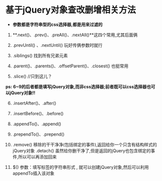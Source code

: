 # 基于jQuery对象查改删增相关方法

- **参数都是字符串型的css选择器,都是用来过滤的**

1. **.next()、.prev()、.preAll()、.nextAll()**这四个常用,尤其后面俩

2. .prevUntil() 、.nextUntil()  玩好传俩参数时就行
 
3. .siblings()  找到所有兄弟元素
 
4. .parent()、.parents()、.offsetParent()、.closest()   也挺常用
 
5. .slice() //只到这儿？
 
**ps: 6~9的后者都是填写jQuery对象,而非css选择器;前者既可以css选择器也可以jQuery对象!!**

6. .insertAfter()、.after()
 
7. .insertBefore()、.before()
 
8. .appendTo()、.append()
 
9. .prependTo()、.prepend()
 
10. .remove()   移除的干干净净(包括绑定的事件),返回给你一个只含有结构样式的jQuery对象
.detach()  虽然给你删干净了,但是返回的jQuery也包含绑定的事件,所以可以再添加回来

11. $() 参数：填写标签的字符串形式 , 就可以创建jQuery对象,然后可以利用appendTo插入该对象
